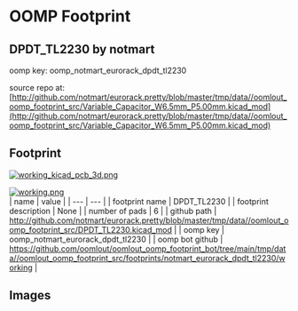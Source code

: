 # OOMP Footprint  
## DPDT_TL2230  by notmart  
  
oomp key: oomp_notmart_eurorack_dpdt_tl2230  
  
source repo at: [http://github.com/notmart/eurorack.pretty/blob/master/tmp/data//oomlout_oomp_footprint_src/Variable_Capacitor_W6.5mm_P5.00mm.kicad_mod](http://github.com/notmart/eurorack.pretty/blob/master/tmp/data//oomlout_oomp_footprint_src/Variable_Capacitor_W6.5mm_P5.00mm.kicad_mod)  
## Footprint  
  
[![working_kicad_pcb_3d.png](working_kicad_pcb_3d_600.png)](working_kicad_pcb_3d.png)  
  
[![working.png](working_600.png)](working.png)  
| name | value | 
| --- | --- | 
| footprint name | DPDT_TL2230 | 
| footprint description | None | 
| number of pads | 6 | 
| github path | http://github.com/notmart/eurorack.pretty/blob/master/tmp/data//oomlout_oomp_footprint_src/DPDT_TL2230.kicad_mod | 
| oomp key | oomp_notmart_eurorack_dpdt_tl2230 | 
| oomp bot github | https://github.com/oomlout/oomlout_oomp_footprint_bot/tree/main/tmp/data//oomlout_oomp_footprint_src/footprints/notmart_eurorack_dpdt_tl2230/working | 
## Images  
